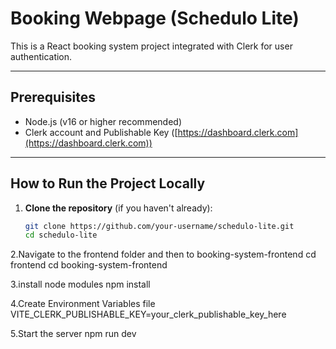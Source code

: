 # Booking Webpage (Schedulo Lite)

This is a React booking system project integrated with Clerk for user authentication.

---

## Prerequisites

- Node.js (v16 or higher recommended)
- Clerk account and Publishable Key ([https://dashboard.clerk.com](https://dashboard.clerk.com))

---

## How to Run the Project Locally

1. **Clone the repository** (if you haven't already):

   ```bash
   git clone https://github.com/your-username/schedulo-lite.git
   cd schedulo-lite

2.Navigate to the frontend folder and then to booking-system-frontend
   cd frontend
   cd booking-system-frontend

3.install node modules
  npm install

4.Create Environment Variables file
  VITE_CLERK_PUBLISHABLE_KEY=your_clerk_publishable_key_here

5.Start the server
  npm run dev
  
